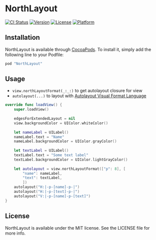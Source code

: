 # NorthLayout

[![CI Status](http://img.shields.io/travis/banjun/NorthLayout.svg?style=flat)](https://travis-ci.org/banjun/NorthLayout)
[![Version](https://img.shields.io/cocoapods/v/NorthLayout.svg?style=flat)](http://cocoapods.org/pods/NorthLayout)
[![License](https://img.shields.io/cocoapods/l/NorthLayout.svg?style=flat)](http://cocoapods.org/pods/NorthLayout)
[![Platform](https://img.shields.io/cocoapods/p/NorthLayout.svg?style=flat)](http://cocoapods.org/pods/NorthLayout)

## Installation

NorthLayout is available through [CocoaPods](http://cocoapods.org). To install
it, simply add the following line to your Podfile:

```ruby
pod "NorthLayout"
```

## Usage

* `view.northLayoutFormat(_:_:)` to get autolayout closure for view
* `autolayout(...)` to layout with [Autolayout Visual Format Language](https://developer.apple.com/library/ios/documentation/UserExperience/Conceptual/AutolayoutPG/VisualFormatLanguage/VisualFormatLanguage.html)

```swift
override func loadView() {
    super.loadView()
    
    edgesForExtendedLayout = nil
    view.backgroundColor = UIColor.whiteColor()
    
    let nameLabel = UILabel()
    nameLabel.text = "Name"
    nameLabel.backgroundColor = UIColor.grayColor()
    
    let textLabel = UILabel()
    textLabel.text = "Some text label"
    textLabel.backgroundColor = UIColor.lightGrayColor()
    
    let autolayout = view.northLayoutFormat(["p": 8], [
        "name": nameLabel,
        "text": textLabel,
        ])
    autolayout("H:|-p-[name]-p-|")
    autolayout("H:|-p-[text]-p-|")
    autolayout("V:|-p-[name]-p-[text]")
}
```

## License

NorthLayout is available under the MIT license. See the LICENSE file for more info.
